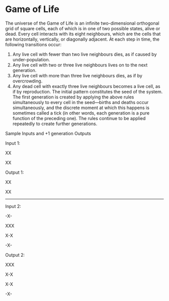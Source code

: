 Game of Life
============

The universe of the Game of Life is an infinite two-dimensional orthogonal grid of square cells, each of which is in one of two possible states, alive or dead. Every cell interacts with its eight neighbours, which are the cells that are horizontally, vertically, or diagonally adjacent. At each step in time, the following transitions occur:

1.    Any live cell with fewer than two live neighbours dies, as if caused by under-population.
2.    Any live cell with two or three live neighbours lives on to the next generation.
3.    Any live cell with more than three live neighbours dies, as if by overcrowding.
4.    Any dead cell with exactly three live neighbours becomes a live cell, as if by reproduction.
The initial pattern constitutes the seed of the system. The first generation is created by applying the above rules simultaneously to every cell in the seed—births and deaths occur simultaneously, and the discrete moment at which this happens is sometimes called a tick (in other words, each generation is a pure function of the preceding one). The rules continue to be applied repeatedly to create further generations.

 

Sample Inputs and +1 generation Outputs

Input 1:

XX

XX

Output 1:

XX

XX

------------------------------

Input 2:

-X-

XXX

X-X

-X-

 

Output 2:

XXX

X-X

X-X

-X-
